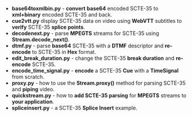 * __base64toxmlbin.py__ - __convert__ __base64__ encoded SCTE-35 to __xml+binary__ encoded SCTE-35 and back.
* __cue2vtt.py__ display SCTE-35 data on video using __WebVTT__ subtitles to __verify__ SCTE-35 __splice points__.
* __decodenext.py__ - parse __MPEGTS__ streams for SCTE-35 using __Stream.decode_next()__.
* __dtmf.py__ - parse __base64__ SCTE-35 with a __DTMF__ descriptor and __re-encode__ to SCTE-35 in __Hex__ format.
* __edit_break_duration.py__ - change the SCTE-35 __break duration__ and __re-encode__ SCTE-35.
* __encode_time_signal.py__ - __encode__ a SCTE-35 __Cue__ with a __TimeSignal__ from scratch.
* __proxy.py__ - how to use the __Stream.proxy()__ method for parsing SCTE-35 and __piping__ video.
* __quickstream.py__ - how to __add SCTE-35 parsing__ for __MPEGTS__ streams to __your application__.
* __spliceinsert.py__ - a SCTE-35 __Splice Insert__ example.  
